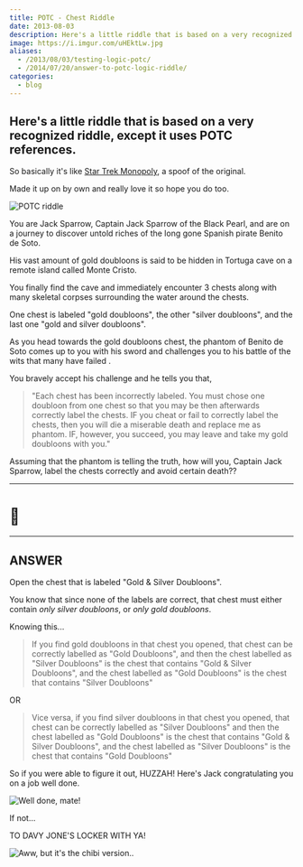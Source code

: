 ```yaml
---
title: POTC - Chest Riddle
date: 2013-08-03
description: Here's a little riddle that is based on a very recognized riddle, except it uses POTC references. 👑
image: https://i.imgur.com/uHEktLw.jpg
aliases:
  - /2013/08/03/testing-logic-potc/
  - /2014/07/20/answer-to-potc-logic-riddle/
categories:
  - blog
---
```


## Here's a little riddle that is based on a very recognized riddle, except it uses POTC references.

So basically it's like [Star Trek Monopoly](https://www.amazon.com/USAopoly-MN066-201-Monopoly-Star-Continuum/dp/B001SN8G8G "Star Trek Monopoly"), a spoof of the original.

Made it up on by own and really love it so hope you do too.

![POTC riddle](https://i.imgur.com/cMcCYoq.png)

You are Jack Sparrow, Captain Jack Sparrow of the Black Pearl, and are on a journey to discover untold riches of the long gone Spanish pirate Benito de Soto.

His vast amount of gold doubloons is said to be hidden in Tortuga cave on a remote island called Monte Cristo.

You finally find the cave and immediately encounter 3 chests along with many skeletal corpses surrounding the water around the chests.

One chest is labeled "gold doubloons", the other "silver doubloons", and the last one "gold and silver doubloons".

As you head towards the gold doubloons chest, the phantom of Benito de Soto comes up to you with his sword and challenges you to his battle of the wits that many have failed .

You bravely accept his challenge and he tells you that,

> "Each chest has been incorrectly labeled. You must chose one doubloon from one chest so that you may be then afterwards correctly label the chests. IF you cheat or fail to correctly label the chests, then you will die a miserable death and replace me as phantom. IF, however, you succeed, you may leave and take my gold doubloons with you."

Assuming that the phantom is telling the truth, how will you, Captain Jack Sparrow, label the chests correctly and avoid certain death??

---

# 🤔

---

## ANSWER

Open the chest that is labeled "Gold & Silver Doubloons".

You know that since none of the labels are correct, that chest must either contain _only silver doubloons_, or _only gold doubloons_.

Knowing this...

> If you find gold doubloons in that chest you opened, that chest can be correctly labelled as "Gold Doubloons", and then the chest labelled as "Silver Doubloons" is the chest that contains "Gold & Silver Doubloons", and the chest labelled as "Gold Doubloons" is the chest that contains "Silver Doubloons"

OR

> Vice versa, if you find silver doubloons in that chest you opened, that chest can be correctly labelled as "Silver Doubloons" and then the chest labelled as "Gold Doubloons" is the chest that contains "Gold & Silver Doubloons", and the chest labelled as "Silver Doubloons" is the chest that contains "Gold Doubloons"

So if you were able to figure it out, HUZZAH! Here's Jack congratulating you on a job well done.

![Well done, mate!](https://i174.photobucket.com/albums/w99/bandkock/pirates3news/JackSaoCrew.jpg)

If not...

TO DAVY JONE'S LOCKER WITH YA!

![Aww, but it's the chibi version..](https://fc09.deviantart.net/fs71/f/2012/091/8/8/888932a04770474f05192ad81845df50-d4uoswh.jpg)
